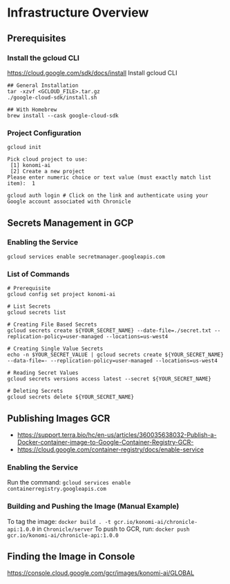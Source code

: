 # Infrastructure Overview 

## Prerequisites

### Install the gcloud CLI
https://cloud.google.com/sdk/docs/install
Install gcloud CLI

```
## General Installation
tar -xzvf <GCLOUD_FILE>.tar.gz
./google-cloud-sdk/install.sh

## With Homebrew
brew install --cask google-cloud-sdk
```

###  Project Configuration
```
gcloud init

Pick cloud project to use:
 [1] konomi-ai
 [2] Create a new project
Please enter numeric choice or text value (must exactly match list item):  1

gcloud auth login # Click on the link and authenticate using your Google account associated with Chronicle
```


## Secrets Management in GCP

### Enabling the Service
`gcloud services enable secretmanager.googleapis.com`

### List of Commands
```
# Prerequisite
gcloud config set project konomi-ai

# List Secrets
gcloud secrets list

# Creating File Based Secrets
gcloud secrets create ${YOUR_SECRET_NAME} --date-file=./secret.txt --replication-policy=user-managed --locations=us-west4

# Creating Single Value Secrets
echo -n $YOUR_SECRET_VALUE | gcloud secrets create ${YOUR_SECRET_NAME} --data-file=- --replication-policy=user-managed --locations=us-west4

# Reading Secret Values
gcloud secrets versions access latest --secret ${YOUR_SECRET_NAME} 

# Deleting Secrets
gcloud secrets delete ${YOUR_SECRET_NAME} 
```

## Publishing Images GCR
- https://support.terra.bio/hc/en-us/articles/360035638032-Publish-a-Docker-container-image-to-Google-Container-Registry-GCR-
- https://cloud.google.com/container-registry/docs/enable-service

### Enabling the Service
Run the command: `gcloud services enable containerregistry.googleapis.com`

### Building and Pushing the Image (Manual Example)
To tag the image: `docker build . -t gcr.io/konomi-ai/chronicle-api:1.0.0` in `Chronicle/server`
To push to GCR, run: `docker push gcr.io/konomi-ai/chronicle-api:1.0.0`

## Finding the Image in Console
https://console.cloud.google.com/gcr/images/konomi-ai/GLOBAL


